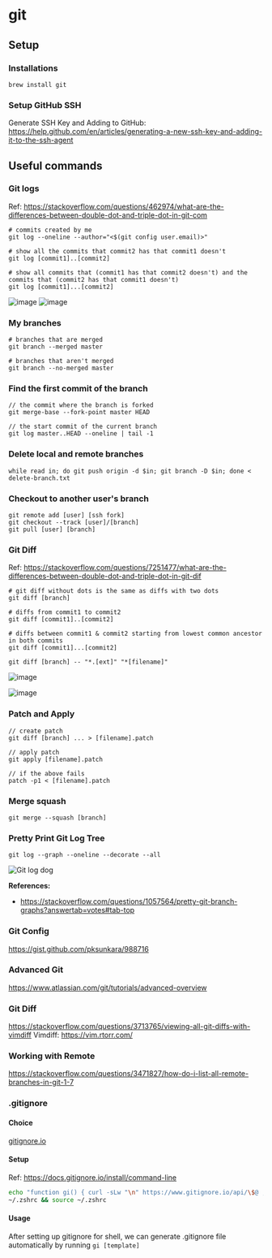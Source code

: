 # git

## Setup

### Installations

`brew install git`

### Setup GitHub SSH

Generate SSH Key and Adding to GitHub: https://help.github.com/en/articles/generating-a-new-ssh-key-and-adding-it-to-the-ssh-agent

## Useful commands

### Git logs

Ref: https://stackoverflow.com/questions/462974/what-are-the-differences-between-double-dot-and-triple-dot-in-git-com

```
# commits created by me
git log --oneline --author="<$(git config user.email)>"

# show all the commits that commit2 has that commit1 doesn't
git log [commit1]..[commit2]

# show all commits that (commit1 has that commit2 doesn't) and the commits that (commit2 has that commit1 doesn't)
git log [commit1]...[commit2]
```

![image](https://user-images.githubusercontent.com/7682712/114791692-e9c8d980-9d54-11eb-893f-f38268683a44.png)
![image](https://user-images.githubusercontent.com/7682712/114791706-ed5c6080-9d54-11eb-901a-2010f3ee6e72.png)

### My branches
```
# branches that are merged
git branch --merged master

# branches that aren't merged
git branch --no-merged master
```

### Find the first commit of the branch

```
// the commit where the branch is forked
git merge-base --fork-point master HEAD

// the start commit of the current branch 
git log master..HEAD --oneline | tail -1
```

### Delete local and remote branches
```
while read in; do git push origin -d $in; git branch -D $in; done < delete-branch.txt
```

### Checkout to another user's branch
```
git remote add [user] [ssh fork]
git checkout --track [user]/[branch]
git pull [user] [branch]
```

### Git Diff

Ref: https://stackoverflow.com/questions/7251477/what-are-the-differences-between-double-dot-and-triple-dot-in-git-dif

```
# git diff without dots is the same as diffs with two dots
git diff [branch]

# diffs from commit1 to commit2
git diff [commit1]..[commit2]

# diffs between commit1 & commit2 starting from lowest common ancestor in both commits
git diff [commit1]...[commit2]

git diff [branch] -- "*.[ext]" "*[filename]"
```
![image](https://user-images.githubusercontent.com/7682712/114792106-b6d31580-9d55-11eb-9a5b-826f4db2b344.png)

![image](https://user-images.githubusercontent.com/7682712/114792164-ce120300-9d55-11eb-8196-dcb7a9c381b8.png)


### Patch and Apply
```
// create patch
git diff [branch] ... > [filename].patch

// apply patch
git apply [filename].patch

// if the above fails
patch -p1 < [filename].patch
```

### Merge squash
```
git merge --squash [branch]
```

### Pretty Print Git Log Tree

```git log --graph --oneline --decorate --all```

![Git log dog](https://i.stack.imgur.com/ElVkf.jpg)

**References:**
- https://stackoverflow.com/questions/1057564/pretty-git-branch-graphs?answertab=votes#tab-top

### Git Config
https://gist.github.com/pksunkara/988716

### Advanced Git
https://www.atlassian.com/git/tutorials/advanced-overview

### Git Diff
https://stackoverflow.com/questions/3713765/viewing-all-git-diffs-with-vimdiff
Vimdiff: https://vim.rtorr.com/

### Working with Remote
https://stackoverflow.com/questions/3471827/how-do-i-list-all-remote-branches-in-git-1-7

### .gitignore

#### Choice

[gitignore.io](https://www.gitignore.io/)

#### Setup

Ref: https://docs.gitignore.io/install/command-line

```bash
echo "function gi() { curl -sLw "\n" https://www.gitignore.io/api/\$@ ;}" >> \
~/.zshrc && source ~/.zshrc
```

#### Usage

After setting up gitignore for shell, we can generate .gitignore file automatically by running `gi [template]`
